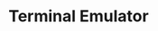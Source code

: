 ---
layout: post
title: Terminal Emulator
description: >
  A terminal with support for unix-like commands
noindex: true
---